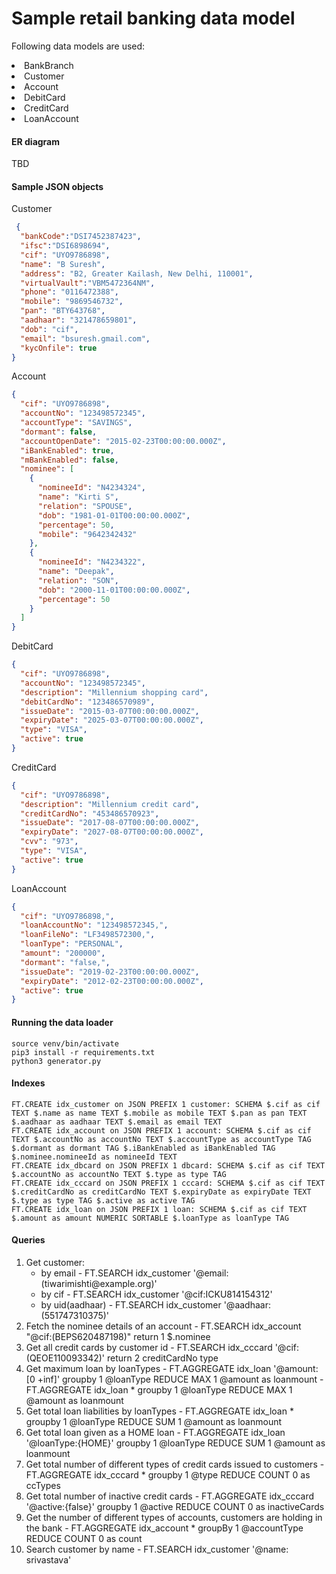 # Sample retail banking data model

Following data models are used:
<li> BankBranch
<li> Customer
<li> Account
<li> DebitCard
<li> CreditCard
<li> LoanAccount

#### ER diagram

TBD

#### Sample JSON objects
Customer
```json
 {
  "bankCode":"DSI7452387423",
  "ifsc":"DSI6898694",
  "cif": "UYO9786898",
  "name": "B Suresh",
  "address": "B2, Greater Kailash, New Delhi, 110001",
  "virtualVault":"VBM5472364NM",
  "phone": "0116472388",
  "mobile": "9869546732",
  "pan": "BTY643768",
  "aadhaar": "321478659801",
  "dob": "cif",
  "email": "bsuresh.gmail.com",
  "kycOnfile": true
}
```
Account
```json
{
  "cif": "UYO9786898",
  "accountNo": "123498572345",
  "accountType": "SAVINGS",
  "dormant": false,
  "accountOpenDate": "2015-02-23T00:00:00.000Z",
  "iBankEnabled": true,
  "mBankEnabled": false,
  "nominee": [
    {
      "nomineeId": "N4234324",
      "name": "Kirti S",
      "relation": "SPOUSE",
      "dob": "1981-01-01T00:00:00.000Z",
      "percentage": 50,
      "mobile": "9642342432"
    },
    {
      "nomineeId": "N4234322",
      "name": "Deepak",
      "relation": "SON",
      "dob": "2000-11-01T00:00:00.000Z",
      "percentage": 50
    }
  ]
}
```

DebitCard
```json
{
  "cif": "UYO9786898",
  "accountNo": "123498572345",
  "description": "Millennium shopping card",
  "debitCardNo": "123486570989",
  "issueDate": "2015-03-07T00:00:00.000Z",
  "expiryDate": "2025-03-07T00:00:00.000Z",
  "type": "VISA",
  "active": true
}
```

CreditCard
```json
{
  "cif": "UYO9786898",
  "description": "Millennium credit card",
  "creditCardNo": "453486570923",
  "issueDate": "2017-08-07T00:00:00.000Z",
  "expiryDate": "2027-08-07T00:00:00.000Z",
  "cvv": "973",
  "type": "VISA",
  "active": true
}

```

LoanAccount
```json
{
  "cif": "UYO9786898,",
  "loanAccountNo": "123498572345,",
  "loanFileNo": "LF3498572300,",
  "loanType": "PERSONAL",
  "amount": "200000",
  "dormant": "false,",
  "issueDate": "2019-02-23T00:00:00.000Z",
  "expiryDate": "2012-02-23T00:00:00.000Z",
  "active": true
}
```

#### Running the data loader
```commandline
source venv/bin/activate
pip3 install -r requirements.txt
python3 generator.py
```

#### Indexes
```
FT.CREATE idx_customer on JSON PREFIX 1 customer: SCHEMA $.cif as cif TEXT $.name as name TEXT $.mobile as mobile TEXT $.pan as pan TEXT $.aadhaar as aadhaar TEXT $.email as email TEXT
FT.CREATE idx_account on JSON PREFIX 1 account: SCHEMA $.cif as cif TEXT $.accountNo as accountNo TEXT $.accountType as accountType TAG $.dormant as dormant TAG $.iBankEnabled as iBankEnabled TAG $.nominee.nomineeId as nomineeId TEXT 
FT.CREATE idx_dbcard on JSON PREFIX 1 dbcard: SCHEMA $.cif as cif TEXT $.accountNo as accountNo TEXT $.type as type TAG 
FT.CREATE idx_cccard on JSON PREFIX 1 cccard: SCHEMA $.cif as cif TEXT $.creditCardNo as creditCardNo TEXT $.expiryDate as expiryDate TEXT $.type as type TAG $.active as active TAG 
FT.CREATE idx_loan on JSON PREFIX 1 loan: SCHEMA $.cif as cif TEXT $.amount as amount NUMERIC SORTABLE $.loanType as loanType TAG
```

#### Queries
1. Get customer:
    - by email
           - FT.SEARCH idx_customer '@email:(tiwarimishti\@example.org)'
    - by cif 
           - FT.SEARCH idx_customer '@cif:ICKU814154312'
    - by uid(aadhaar) 
           - FT.SEARCH idx_customer '@aadhaar:(551747310375)'
2. Fetch the nominee details of an account 
          - FT.SEARCH idx_account "@cif:(BEPS620487198)" return 1 $.nominee
3. Get all credit cards by customer id 
          - FT.SEARCH idx_cccard '@cif:(QEOE110093342)' return 2 creditCardNo type
4. Get maximum loan by loanTypes 
          - FT.AGGREGATE idx_loan '@amount:[0 +inf]' groupby 1 @loanType  REDUCE MAX 1 @amount as loanmount 
          - FT.AGGREGATE idx_loan * groupby 1 @loanType  REDUCE MAX 1 @amount as loanmount 
5. Get total loan liabilities by loanTypes
          - FT.AGGREGATE idx_loan *  groupby 1 @loanType  REDUCE SUM 1 @amount as loanmount
6. Get total loan given as a HOME loan
          - FT.AGGREGATE idx_loan '@loanType:{HOME}'  groupby 1 @loanType  REDUCE SUM 1 @amount as loanmount
7. Get total number of different types of credit cards issued to customers
          - FT.AGGREGATE idx_cccard * groupby 1 @type REDUCE COUNT 0 as ccTypes
8. Get total number of inactive credit cards 
          - FT.AGGREGATE idx_cccard '@active:{false}' groupby 1 @active REDUCE COUNT 0 as inactiveCards
9. Get the number of different types of accounts, customers are holding in the bank 
          - FT.AGGREGATE idx_account * groupBy 1 @accountType REDUCE COUNT 0 as count
10. Search customer by name
          - FT.SEARCH idx_customer '@name: srivastava'
